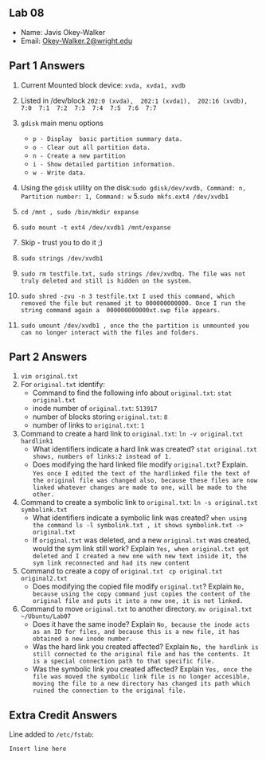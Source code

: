 ## Lab 08

- Name: Javis Okey-Walker
- Email: Okey-Walker.2@wright.edu

## Part 1 Answers

1. Current Mounted block device: `xvda, xvda1, xvdb `
2. Listed in /dev/block
`202:0 (xvda),  202:1 (xvda1),  202:16 (xvdb),  7:0  7:1  7:2  7:3  7:4  7:5  7:6  7:7`

3. `gdisk` main menu options
   - `p - Display  basic partition summary data.`
   - `o - Clear out all partition data. `
   - `n - Create a new partition`
   - `i - Show detailed partition information.`
   - `w - Write data.`
4. Using the `gdisk` utility on the disk:` sudo gdisk/dev/xvdb, Command: n, Partition number: 1, Command: w `
5.` sudo mkfs.ext4 /dev/xvdb1 `
6. ` cd /mnt , sudo /bin/mkdir expanse `
7. `sudo mount -t ext4 /dev/xvdb1 /mnt/expanse`
8. Skip - trust you to do it ;)
9. `sudo strings /dev/xvdb1`
10. `sudo rm testfile.txt, sudo strings /dev/xvdbq. The file was not truly deleted and still is hidden on the system.`
11. `sudo shred -zvu -n 3 testfile.txt
I used this command, which removed the file but renamed it to 000000000000. Once I run the string command again a  000000000000xt.swp file appears.`
12. `sudo umount /dev/xvdb1 , once the the partition is unmounted you can no longer interact with the files and folders.`

## Part 2 Answers

1. `vim original.txt`
2. For `original.txt` identify:
   - Command to find the following info about `original.txt`: `stat original.txt`
   - inode number of `original.txt`: `513917`
   - number of blocks storing `original.txt`: `8`
   - number of links to `original.txt`: `1`
3. Command to create a hard link to `original.txt`: `ln -v original.txt hardlink1`
   - What identifiers indicate a hard link was created? `stat original.txt shows, numbers of links:2 instead of 1.`
   - Does modifying the hard linked file modify `original.txt`? Explain. `Yes once I edited the text of the hardlinked file the text of the original file was changed also, because these files are now linked whatever changes are made to one, will be made to the other.`
4. Command to create a symbolic link to `original.txt`: `ln -s original.txt symbolink.txt`
   - What identifiers indicate a symbolic link was created?  `when using the command ls -l symbolink.txt , it shows symbolink.txt -> original.txt `
   - If `original.txt` was deleted, and a new `original.txt` was created, would the sym link still work? Explain `Yes, when original.txt got deleted and I created a new one with new text inside it, the sym link reconnected and had its new content`
5. Command to create a copy of `original.txt` ` cp original.txt original2.txt`
   - Does modifying the copied file modify `original.txt`? Explain `No, because using the copy command just copies the content of the original file and puts it into a new one, it is not linked.`
6. Command to move `original.txt` to another directory. `mv original.txt ~/Ubuntu/Lab07`
   - Does it have the same inode? Explain ` No, because the inode acts as an ID for files, and because this is a new file, it has obtained a new inode number. `
   - Was the hard link you created affected? Explain `No, the hardlink is still connected to the original file and has the contents. It is a special connection path to that specific file. `
   - Was the symbolic link you created affected? Explain `Yes, once the file was moved the symbolic link file is no longer accesible, moving the file to a new directory has changed its path which ruined the connection to the original file. `

## Extra Credit Answers

Line added to `/etc/fstab`:

```
Insert line here
```

